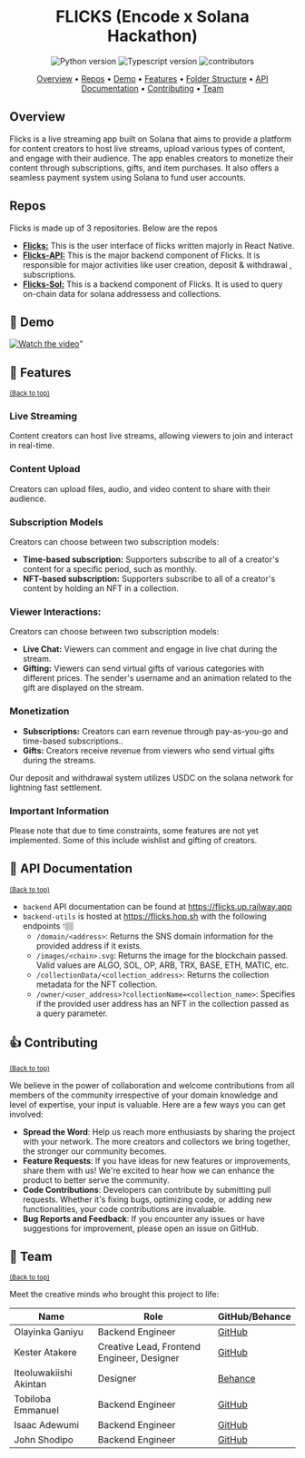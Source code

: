 <h1 align="center">
  FLICKS (Encode x Solana Hackathon)
</h1>

<p align="center">
    <img src="https://img.shields.io/badge/Python-3.11+-1f425f.svg?style=for-the-badge&logo=python" alt="Python version">
    <img src="https://img.shields.io/badge/TypeScript-007ACC?style=for-the-badge&logo=typescript&logoColor=white" alt="Typescript version">
    <img src="https://img.shields.io/github/contributors/prettyirrelevant/bridgebloc?style=for-the-badge" alt="contributors">
</p>

<p align="center">
  <a href="#-overview">Overview</a> •
  <a href="#-repos">Repos</a> •
    <a href="#-demo">Demo</a> •
    <a href="#-features">Features</a> •
    <a href="#-folder-structure">Folder Structure</a> •
    <a href="#-api-documentation">API Documentation</a> •
    <a href="#-contributing">Contributing</a> •
    <a href="#-team">Team</a>
</p>

## Overview

Flicks is a live streaming app built on Solana that aims to provide a platform for content creators to host live streams, upload various types of content, and engage with their audience. The app enables creators to monetize their content through subscriptions, gifts, and item purchases. It also offers a seamless payment system using Solana to fund user accounts.

## Repos

Flicks is made up of 3 repositories. Below are the repos

- **[Flicks:](https://github.com/codergon/flicks)** This is the user interface of flicks written majorly in React Native.
- **[Flicks-API:](https://github.com/prettyirrelevant/flicks-api)** This is the major backend component of Flicks. It is responsible for major activities like user creation, deposit & withdrawal , subscriptions.
- **[Flicks-Sol:](https://github.com/Jaybee020/flicks)** This is a backend component of Flicks. It is used to query on-chain data for solana addressess and collections.

## 🎥 Demo
[![Watch the video](https://i3.ytimg.com/vi/2LuOum9F0xI?si=NqbSVacUI50cLI05/maxresdefault.jpg)](https://youtu.be/2LuOum9F0xI?si=NqbSVacUI50cLI05)"

## 🎯 Features

<sup>[(Back to top)](#------------------------)</sup>

### Live Streaming

Content creators can host live streams, allowing viewers to join and interact in real-time.

### Content Upload

Creators can upload files, audio, and video content to share with their audience.

### Subscription Models

Creators can choose between two subscription models:

- **Time-based subscription:** Supporters subscribe to all of a creator's content for a specific period, such as monthly.
- **NFT-based subscription:** Supporters subscribe to all of a creator's content by holding an NFT in a collection.

### Viewer Interactions:

Creators can choose between two subscription models:

- **Live Chat:** Viewers can comment and engage in live chat during the stream.
- **Gifting:** Viewers can send virtual gifts of various categories with different prices. The sender's username and an animation related to the gift are displayed on the stream.

### Monetization

- **Subscriptions:** Creators can earn revenue through pay-as-you-go and time-based subscriptions..
- **Gifts:** Creators receive revenue from viewers who send virtual gifts during the streams.

Our deposit and withdrawal system utilizes USDC on the solana network for lightning fast settlement.

### Important Information

Please note that due to time constraints, some features are not yet implemented. Some of this include wishlist and gifting of creators.

## 📜 API Documentation

<sup>[(Back to top)](#------------------------)</sup>


- `backend` API documentation can be found at https://flicks.up.railway.app
- `backend-utils` is hosted at https://flicks.hop.sh with the following endpoints 👇🏽
  - `/domain/<address>`: Returns the SNS domain information for the provided address if it exists.
  - `/images/<chain>.svg`: Returns the image for the blockchain passed. Valid values are ALGO, SOL, OP, ARB, TRX, BASE, ETH, MATIC, etc.
  - `/collectionData/<collection_address>`: Returns the collection metadata for the NFT collection.
  - `/owner/<user_address>?collectionName=<collection_name>`: Specifies if the provided user address has an NFT in the collection passed as a query parameter.


## 👍 Contributing

<sup>[(Back to top)](#------------------------)</sup>

We believe in the power of collaboration and welcome contributions from all members of the community irrespective of your domain knowledge and level of expertise,
your input is valuable.
Here are a few ways you can get involved:

- **Spread the Word**: Help us reach more enthusiasts by sharing the project with your network. The more creators and collectors we bring together, the stronger our community becomes.
- **Feature Requests**: If you have ideas for new features or improvements, share them with us! We're excited to hear how we can enhance the product to better serve the community.
- **Code Contributions**: Developers can contribute by submitting pull requests. Whether it's fixing bugs, optimizing code, or adding new functionalities, your code contributions are invaluable.
- **Bug Reports and Feedback**: If you encounter any issues or have suggestions for improvement, please open an issue on GitHub.

## 👥 Team

<sup>[(Back to top)](#------------------------)</sup>

Meet the creative minds who brought this project to life:

| **Name**          | **Role**                                   | **GitHub/Behance**                            |
| ----------------- | ------------------------------------------ | --------------------------------------------- |
| Olayinka Ganiyu   | Backend Engineer                           | [GitHub](https://github.com/Jaybee020)        |
| Kester Atakere    | Creative Lead, Frontend Engineer, Designer | [GitHub](https://github.com/codergon)         |
| Iteoluwakiishi Akintan | Designer                                   | [Behance](https://www.behance.net/AkintanIteoluwa)        |
| Tobiloba Emmanuel | Backend Engineer                           | [GitHub](https://github.com/Tee-py)           |
| Isaac Adewumi     | Backend Engineer           | [GitHub](https://github.com/prettyirrelevant) |
| John Shodipo      | Backend Engineer           | [GitHub](https://github.com/johnkayode) |